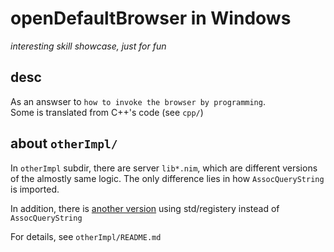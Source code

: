 # openDefaultBrowser in Windows
_interesting skill showcase, just for fun_

## desc
As an answser to `how to invoke the browser by programming`.  
Some is translated from C++'s code (see `cpp/`)

## about `otherImpl/`

In `otherImpl` subdir, there are server `lib*.nim`,
which are different versions of the almostly same logic.
The only difference lies in how `AssocQueryString` is imported. 

In addition, there is [another version](https://gist.github.com/litlighilit/8c19c4cb2dcec801ab424889684c4e69) using std/registery
 instead of `AssocQueryString`

For details, see `otherImpl/README.md`
